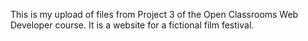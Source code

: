 This is my upload of files from Project 3 of the Open Classrooms Web Developer course. 
It is a website for a fictional film festival.
